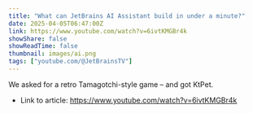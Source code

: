 ```yaml
---
title: "What can JetBrains AI Assistant build in under a minute?"
date: 2025-04-05T06:47:00Z
link: https://www.youtube.com/watch?v=6ivtKMGBr4k
showShare: false
showReadTime: false
thumbnail: images/ai.png
tags: ["youtube.com/@JetBrainsTV"]
---
```

We asked for a retro Tamagotchi-style game – and got KtPet.

- Link to article: https://www.youtube.com/watch?v=6ivtKMGBr4k